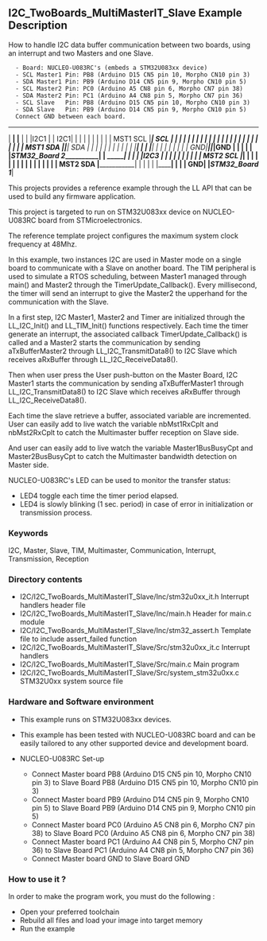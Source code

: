 ## <b>I2C_TwoBoards_MultiMasterIT_Slave Example Description</b>
How to handle I2C data buffer communication between two boards, using an interrupt and two Masters and one Slave.

      - Board: NUCLEO-U083RC's (embeds a STM32U083xx device)
      - SCL Master1 Pin: PB8 (Arduino D15 CN5 pin 10, Morpho CN10 pin 3)
      - SDA Master1 Pin: PB9 (Arduino D14 CN5 pin 9, Morpho CN10 pin 5)
      - SCL Master2 Pin: PC0 (Arduino A5 CN8 pin 6, Morpho CN7 pin 38)
      - SDA Master2 Pin: PC1 (Arduino A4 CN8 pin 5, Morpho CN7 pin 36)
      - SCL Slave   Pin: PB8 (Arduino D15 CN5 pin 10, Morpho CN10 pin 3)
      - SDA Slave   Pin: PB9 (Arduino D14 CN5 pin 9, Morpho CN10 pin 5)
      Connect GND between each board.

   _________________________                       _________________________
  |           ______________|                     |______________           |
  |          |I2C1          |                     |          I2C1|          |
  |          |              |                     |              |          |
  |          |    MST1  SCL |_____________________| SCL          |          |
  |          |              |         |           |              |          |
  |          |              |         |           |              |          |
  |          |              |         |           |              |          |
  |          |    MST1  SDA |_________|___________| SDA          |          |
  |          |              |         |   |       |              |          |
  |          |______________|         |   |       |______________|          |
  |                         |         |   |       |                         |
  |                      GND|_________|___|_______|GND                      |
  |                         |         |   |       |_STM32_Board 2___________|
  |           ______________|         |   |
  |          |I2C3          |         |   |
  |          |              |         |   |
  |          |    MST2  SCL |_________|   |
  |          |              |             |
  |          |              |             |
  |          |              |             |
  |          |    MST2  SDA |_____________|
  |          |              |
  |          |______________|
  |                         |
  |                      GND|
  |_STM32_Board 1___________|

This projects provides a reference example through the LL API that can be used to build any firmware application.

This project is targeted to run on STM32U083xx device on NUCLEO-U083RC board from STMicroelectronics.

The reference template project configures the maximum system clock frequency at 48Mhz.

In this example, two instances I2C are used in Master mode on a single board to communicate with a Slave on another
board. The TIM peripheral is used to simulate a RTOS scheduling, between Master1 managed through main() and Master2
through the TimerUpdate_Callback(). Every millisecond, the timer will send an interrupt to give the Master2 the
upperhand for the communication with the Slave.

In a first step, I2C Master1, Master2 and Timer are initialized through the LL_I2C_Init() and LL_TIM_Init() functions
respectively. Each time the timer generate an interrupt, the associated callback TimerUpdate_Callback() is called and
a Master2 starts the communication by sending aTxBufferMaster2 through LL_I2C_TransmitData8()
to I2C Slave which receives aRxBuffer through LL_I2C_ReceiveData8().

Then when user press the User push-button on the Master Board, I2C Master1 starts the communication by sending
aTxBufferMaster1 through LL_I2C_TransmitData8() to I2C Slave which receives aRxBuffer through
LL_I2C_ReceiveData8().

Each time the slave retrieve a buffer, associated variable are incremented.
User can easily add to live watch the variable nbMst1RxCplt and nbMst2RxCplt to catch the Multimaster buffer reception
on Slave side.

And user can easily add to live watch the variable Master1BusBusyCpt and Master2BusBusyCpt to catch the Multimaster
bandwidth detection on Master side.

NUCLEO-U083RC's LED can be used to monitor the transfer status:
 - LED4 toggle each time the timer period elapsed.
 - LED4 is slowly blinking (1 sec. period) in case of error in initialization or transmission process.

### <b>Keywords</b>
I2C, Master, Slave, TIM, Multimaster, Communication, Interrupt, Transmission, Reception

### <b>Directory contents</b>
  - I2C/I2C_TwoBoards_MultiMasterIT_Slave/Inc/stm32u0xx_it.h          Interrupt handlers header file
  - I2C/I2C_TwoBoards_MultiMasterIT_Slave/Inc/main.h                  Header for main.c module
  - I2C/I2C_TwoBoards_MultiMasterIT_Slave/Inc/stm32_assert.h          Template file to include assert_failed function
  - I2C/I2C_TwoBoards_MultiMasterIT_Slave/Src/stm32u0xx_it.c          Interrupt handlers
  - I2C/I2C_TwoBoards_MultiMasterIT_Slave/Src/main.c                  Main program
  - I2C/I2C_TwoBoards_MultiMasterIT_Slave/Src/system_stm32u0xx.c      STM32U0xx system source file

### <b>Hardware and Software environment</b>

  - This example runs on STM32U083xx devices.

  - This example has been tested with NUCLEO-U083RC board and can be easily tailored to any other supported device and
    development board.

  - NUCLEO-U083RC Set-up
    - Connect Master board PB8 (Arduino D15 CN5 pin 10, Morpho CN10 pin 3) to Slave Board PB8
      (Arduino D15 CN5 pin 10, Morpho CN10 pin 3)
    - Connect Master board PB9 (Arduino D14 CN5 pin 9, Morpho CN10 pin 5) to Slave Board PB9
      (Arduino D14 CN5 pin 9, Morpho CN10 pin 5)
    - Connect Master board PC0 (Arduino A5 CN8 pin 6, Morpho CN7 pin 38) to Slave Board PC0
      (Arduino A5 CN8 pin 6, Morpho CN7 pin 38)
    - Connect Master board PC1 (Arduino A4 CN8 pin 5, Morpho CN7 pin 36) to Slave Board PC1
      (Arduino A4 CN8 pin 5, Morpho CN7 pin 36)
    - Connect Master board GND to Slave Board GND

### <b>How to use it ?</b>

In order to make the program work, you must do the following :
 - Open your preferred toolchain
 - Rebuild all files and load your image into target memory
 - Run the example
